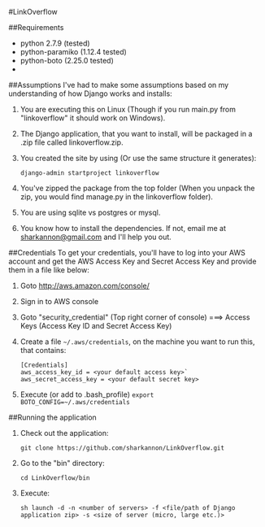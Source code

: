 #LinkOverflow

##Requirements
* python 2.7.9 (tested)
* python-paramiko (1.12.4 tested)
* python-boto (2.25.0 tested)
* 

##Assumptions
I've had to make some assumptions based on my understanding of how Django works and installs:

1. You are executing this on Linux (Though if you run main.py from "linkoverflow" it should work on Windows).
2. The Django application, that you want to install, will be packaged in a .zip file called linkoverflow.zip. 
3. You created the site by using (Or use the same structure it generates): 

    ```
    django-admin startproject linkoverflow
    ```
    
4. You've zipped the package from the top folder (When you unpack the zip, you would find manage.py in the linkoverflow folder).
5. You are using sqlite vs postgres or mysql.
6. You know how to install the dependencies.  If not, email me at sharkannon@gmail.com and I'll help you out.

##Credentials
To get your credentials, you'll have to log into your AWS account and get the AWS Access Key and Secret Access Key and provide them in a file like below:

1. Goto http://aws.amazon.com/console/
2. Sign in to AWS console
3. Goto "security_credential" (Top right corner of console) ===> Access Keys (Access Key ID and Secret Access Key)
4. Create a file `~/.aws/credentials`, on the machine you want to run this, that contains:

    ```
    [Credentials]
    aws_access_key_id = <your default access key>`
    aws_secret_access_key = <your default secret key>
     ```
    
5. Execute (or add to .bash_profile) `export BOTO_CONFIG=~/.aws/credentials`

##Running the application
1. Check out the application: 

    ```
    git clone https://github.com/sharkannon/LinkOverflow.git
    ```

2. Go to the "bin" directory: 

    ```
    cd LinkOverflow/bin
    ```
    
3. Execute:

    ```
    sh launch -d -n <number of servers> -f <file/path of Django application zip> -s <size of server (micro, large etc.)>
    ```